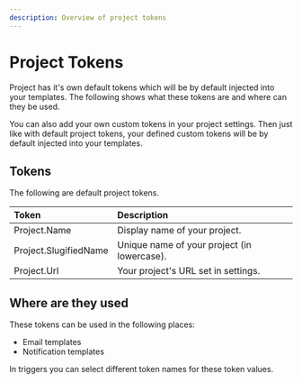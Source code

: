 ```yaml
---
description: Overview of project tokens
---
```


# Project Tokens

Project has it's own default tokens which will be by default injected into your templates. The following shows what these tokens are and where can they be used.

You can also add your own custom tokens in your project settings. Then just like with default project tokens, your defined custom tokens will be by default injected into your templates.

## Tokens

The following are default project tokens.

| Token | Description |
| :--- | :--- |
| Project.Name | Display name of your project. |
| Project.SlugifiedName | Unique name of your project \(in lowercase\). |
| Project.Url | Your project's URL set in settings. |

## Where are they used

These tokens can be used in the following places:

* Email templates
* Notification templates

In triggers you can select different token names for these token values.


